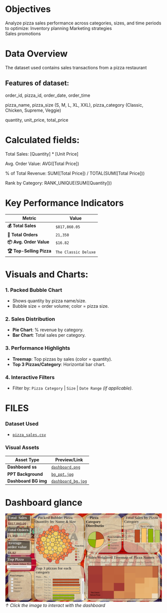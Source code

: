 # Objectives

Analyze pizza sales performance across categories, sizes, and time periods to optimize: Inventory planning
                                                                                        Marketing strategies  
                                                                                        Sales promotions
                                                                                        
# Data Overview

The dataset used contains sales transactions from a pizza restaurant

## Features of dataset:

order_id, pizza_id,
order_date,
order_time

pizza_name, 
pizza_size (S, M, L, XL, XXL), 
pizza_category (Classic, Chicken, Supreme, Veggie)

quantity,
unit_price, 
total_price


# Calculated fields:

Total Sales: [Quantity] * [Unit Price]

Avg. Order Value: AVG([Total Price])

% of Total Revenue: SUM([Total Price]) / TOTAL(SUM([Total Price]))

Rank by Category: RANK_UNIQUE(SUM([Quantity]))


# Key Performance Indicators

| **Metric**               | **Value**            | 
|--------------------------|----------------------|
| **💰 Total Sales**       | `$817,860.05`        | 
| **🛒 Total Orders**      | `21,350`             |  
| **📦 Avg. Order Value**  | `$16.82`             |  
| **🏆 Top-Selling Pizza** | `The Classic Deluxe` |  



# Visuals and Charts:

### **1. Packed Bubble Chart**  
- Shows quantity by pizza name/size.  
- Bubble size = order volume; color = pizza size.  

### **2. Sales Distribution**  
- **Pie Chart**: % revenue by category.  
- **Bar Chart**: Total sales per category.  

### **3. Performance Highlights**  
- **Treemap**: Top pizzas by sales (color = quantity).  
- **Top 3 Pizzas/Category**: Horizontal bar chart.  

### **4. Interactive Filters**  
- Filter by: `Pizza Category` | `Size` | `Date Range` *(if applicable)*.  


# FILES

### **Dataset Used**
- <a href="https://github.com/pragati-lad/PizzaDashboardProject/blob/main/pizza_sales.csv">`pizza_sales.csv`</a>

### **Visual Assets**
| Asset Type          | Preview/Link                                                                 |
|---------------------|-----------------------------------------------------------------------------|
| **Dashboard ss**  | <a href="https://github.com/pragati-lad/PizzaDashboardProject/blob/main/dashboard_img.png">`dashboard.png`</a> |
| **PPT Background**  | <a href="https://github.com/pragati-lad/PizzaDashboardProject/blob/main/bkgd_ppt.pptx">`bg_ppt.jpg`</a> |
| **Dashboard BG img**    | <a href="https://github.com/pragati-lad/PizzaDashboardProject/blob/main/bkgd_img.jpg">`dashboard_bg.jpg`</a> |


# Dashboard glance 

[![Dashboard Screenshot](https://github.com/pragati-lad/PizzaDashboardProject/blob/main/dashboard_img.png?raw=true)](https://public.tableau.com/views/PiZZa)
 *↑ Click the image to interact with the dashboard*


